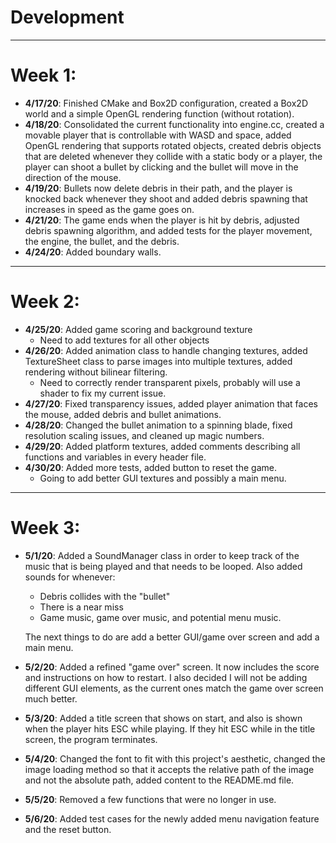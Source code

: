 # Development
---
# Week 1:
- **4/17/20**: Finished CMake and Box2D configuration, created a Box2D world and a simple OpenGL rendering function 
(without rotation).
- **4/18/20**: Consolidated the current functionality into engine.cc, created a movable player that is controllable with
 WASD and space, added OpenGL rendering that supports rotated objects, created debris objects that are deleted whenever 
 they collide with a static body or a player, the player can shoot a bullet by clicking and the bullet will move in the 
 direction of the mouse.
 - **4/19/20**: Bullets now delete debris in their path, and the player is knocked back whenever they shoot and added 
 debris spawning that increases in speed as the game goes on.
- **4/21/20**: The game ends when the player is hit by debris, adjusted debris spawning algorithm, and added tests for
the player movement, the engine, the bullet, and the debris.
- **4/24/20**: Added boundary walls.
---
# Week 2:
- **4/25/20**: Added game scoring and background texture
    - Need to add textures for all other objects
- **4/26/20**: Added animation class to handle changing textures, added TextureSheet class to parse images into multiple
textures, added rendering without bilinear filtering.
    - Need to correctly render transparent pixels, probably will use a shader to fix my current issue.
- **4/27/20**: Fixed transparency issues, added player animation that faces the mouse, added debris and bullet
animations.
- **4/28/20**: Changed the bullet animation to a spinning blade, fixed resolution scaling issues, and cleaned up magic
numbers.
- **4/29/20**: Added platform textures, added comments describing all functions and variables in every header file.
- **4/30/20**: Added more tests, added button to reset the game.
    - Going to add better GUI textures and possibly a main menu.
---
# Week 3:
- **5/1/20**: Added a SoundManager class in order to keep track of the music that is being played and that needs to be
looped. Also added sounds for whenever:
    - Debris collides with the "bullet"
    - There is a near miss
    - Game music, game over music, and potential menu music.
    
    The next things to do are add a better GUI/game over screen and add a main menu.
- **5/2/20**: Added a refined "game over" screen. It now includes the score and instructions on how to restart. I also
decided I will not be adding different GUI elements, as the current ones match the game over screen much better.
- **5/3/20**: Added a title screen that shows on start, and also is shown when the player hits ESC while playing. If
they hit ESC while in the title screen, the program terminates.
- **5/4/20**: Changed the font to fit with this project's aesthetic, changed the image loading method so that it accepts
the relative path of the image and not the absolute path, added content to the README.md file.
- **5/5/20**: Removed a few functions that were no longer in use.
- **5/6/20**: Added test cases for the newly added menu navigation feature and the reset button.